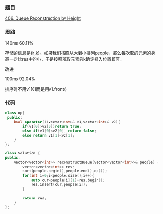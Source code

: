 ### 题目
[406. Queue Reconstruction by Height](https://leetcode-cn.com/problems/queue-reconstruction-by-height/submissions/)
### 思路
140ms 60.11%

存储的信息是(h,k)。如果我们按照从大到小排列people，那么每次取的元素的身高一定比res中的小，于是按照所取元素的k确定插入位置即可。

改进

100ms 92.04%

排序时不用v1[0]而是用v1.front()
### 代码
```c++
class op{
 public:
    bool operator()(vector<int>& v1,vector<int>& v2){
        if(v1[0]>v2[0])return true;
        else if(v1[0]<v2[0]) return false;
        else return v1[1]<v2[1];
    }
};

class Solution {
public:
    vector<vector<int>> reconstructQueue(vector<vector<int>>& people) {
        vector<vector<int>> res;
        sort(people.begin(),people.end(),op());
        for(int i=0;i<people.size();i++){
            auto cur=people[i][1]+res.begin();
            res.insert(cur,people[i]);
        }
        
        return res;
    }
};
```

